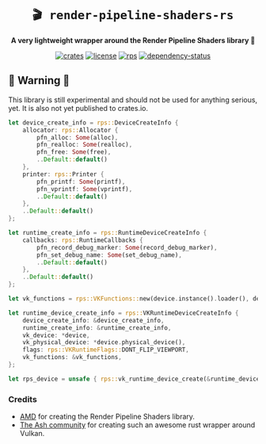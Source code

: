 <!-- markdownlint-disable-file MD041 -->
<!-- markdownlint-disable-file MD033 -->

<div align="center">

# `🎬 render-pipeline-shaders-rs`

**A very lightweight wrapper around the Render Pipeline Shaders library 🦀**

[![crates][crates-badge]][crates-url]
[![license][license-badge]][license-url]
[![rps][rps-badge]][rps-url]
[![dependency-status][dependency-badge]][dependency-url]

[crates-badge]: https://img.shields.io/crates/v/render-pipeline-shaders.svg
[crates-url]: https://crates.io/crates/render-pipeline-shaders

[license-badge]: https://img.shields.io/badge/License-MIT/Apache_2.0-blue.svg
[license-url]: LICENSE-MIT

[rps-badge]: https://img.shields.io/badge/Render%20Pipeline%20Shaders-1.0%20Beta-orange
[rps-url]: https://github.com/GPUOpen-LibrariesAndSDKs/RenderPipelineShaders

[dependency-badge]: https://deps.rs/repo/github/projectkml/render-pipeline-shaders-rs/status.svg
[dependency-url]: https://deps.rs/repo/github/projectkml/render-pipeline-shaders-rs

</div>

## 🚨 Warning 🚨

This library is still experimental and should not be used for anything serious, yet. It is also not yet published to crates.io.

```Rust
let device_create_info = rps::DeviceCreateInfo {
    allocator: rps::Allocator {
        pfn_alloc: Some(alloc),
        pfn_realloc: Some(realloc),
        pfn_free: Some(free),
        ..Default::default()
    },
    printer: rps::Printer {
        pfn_printf: Some(printf),
        pfn_vprintf: Some(vprintf),
        ..Default::default()
    },
    ..Default::default()
};

let runtime_create_info = rps::RuntimeDeviceCreateInfo {
    callbacks: rps::RuntimeCallbacks {
        pfn_record_debug_marker: Some(record_debug_marker),
        pfn_set_debug_name: Some(set_debug_name),
        ..Default::default()
    },
    ..Default::default()
};

let vk_functions = rps::VKFunctions::new(device.instance().loader(), device.loader());

let runtime_device_create_info = rps::VKRuntimeDeviceCreateInfo {
    device_create_info: &device_create_info,
    runtime_create_info: &runtime_create_info,
    vk_device: *device,
    vk_physical_device: *device.physical_device(),
    flags: rps::VKRuntimeFlags::DONT_FLIP_VIEWPORT,
    vk_functions: &vk_functions,
};

let rps_device = unsafe { rps::vk_runtime_device_create(&runtime_device_create_info) }?;
```

### Credits
* [AMD](https://gpuopen.com/learn/rps_1_0/) for creating the Render Pipeline Shaders library.
* [The Ash community](https://github.com/ash-rs/ash) for creating such an awesome rust wrapper around Vulkan.
